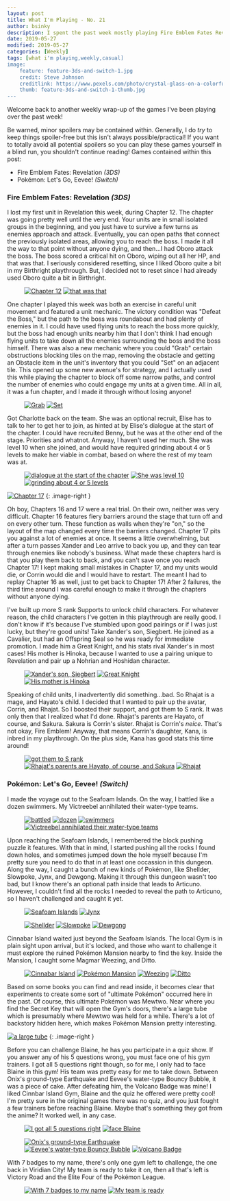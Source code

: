 ```yaml
---
layout: post
title: What I'm Playing - No. 21
author: bsinky
description: I spent the past week mostly playing Fire Emblem Fates Revelation on the 3DS, but I also found some time for Pokémon Let's Go, Eevee! on the Switch, and had a lot of fun playing both!
date: 2019-05-27
modified: 2019-05-27
categories: [Weekly]
tags: [what i'm playing,weekly,casual]
image:
    feature: feature-3ds-and-switch-1.jpg
    credit: Steve Johnson
    creditlink: https://www.pexels.com/photo/crystal-glass-on-a-colorful-background-2179374/
    thumb: feature-3ds-and-switch-1-thumb.jpg
---
```


Welcome back to another weekly wrap-up of the games I've been playing over the
past week!

Be warned, minor spoilers may be contained within. Generally, I do *try* to keep
things spoiler-free but this isn't always possible/practical! If you want to
totally avoid all potential spoilers so you can play these games yourself in a
blind run, you shouldn't continue reading! Games contained within this post:

 - Fire Emblem Fates: Revelation *(3DS)*
 - Pokémon: Let's Go, Eevee! *(Switch)*

<!--more-->

### Fire Emblem Fates: Revelation *(3DS)*

I lost my first unit in Revelation this week, during Chapter 12. The chapter was
going pretty well until the very end. Your units are in small isolated groups in
the beginning, and you just have to survive a few turns as enemies approach and
attack. Eventually, you can open paths that connect the previously isolated
areas, allowing you to reach the boss. I made it all the way to that point
without anyone dying, and then...I had Oboro attack the boss. The boss scored a
critical hit on Oboro, wiping out all her HP, and that was that. I seriously
considered resetting, since I liked Oboro quite a bit in my Birthright
playthrough. But, I decided not to reset since I had already used Oboro quite a
bit in Birthright.

<figure class="half">
    <a href="https://i.imgur.com/1MQrtfq.png"><img src="https://i.imgur.com/1MQrtfqm.png" alt="Chapter 12"/></a>
    <a href="https://i.imgur.com/6YG7oi7.png"><img src="https://i.imgur.com/6YG7oi7m.png" alt="that was that"/></a>
</figure>

One chapter I played this week was both an exercise in careful unit movement and
featured a unit mechanic. The victory condition was "Defeat the Boss," but the
path to the boss was roundabout and had plenty of enemies in it. I could have
used flying units to reach the boss more quickly, but the boss had enough units
nearby him that I don't think I had enough flying units to take down all the
enemies surrounding the boss and the boss himself. There was also a new mechanic
where you could "Grab" certain obstructions blocking tiles on the map, removing
the obstacle and getting an Obstacle item in the unit's inventory that you could
"Set" on an adjacent tile. This opened up some new avenue's for strategy, and I
actually used this while playing the chapter to block off some narrow paths, and
control the number of enemies who could engage my units at a given time. All in
all, it was a fun chapter, and I made it through without losing anyone!

<figure class="half">
    <a href="https://i.imgur.com/MYZh6L9.png"><img src="https://i.imgur.com/MYZh6L9m.png" alt="Grab"/></a>
    <a href="https://i.imgur.com/TbMaSxh.png"><img src="https://i.imgur.com/TbMaSxhm.png" alt="Set"/></a>
</figure>

Got Charlotte back on the team. She was an optional recruit, Elise has to talk
to her to get her to join, as hinted at by Elise's dialogue at the start of the
chapter. I could have recruited Benny, but he was at the other end of the stage.
Priorities and whatnot. Anyway, I haven't used her much. She was level 10 when
she joined, and would have required grinding about 4 or 5 levels to make her
viable in combat, based on where the rest of my team was at.

<figure class="third">
    <a href="https://i.imgur.com/MbGbFVr.png"><img src="https://i.imgur.com/MbGbFVrm.png" alt="dialogue at the start of the chapter"/></a>
    <a href="https://i.imgur.com/vqkNv8M.png"><img src="https://i.imgur.com/vqkNv8Mm.png" alt="She was level 10"/></a>
    <a href="https://i.imgur.com/ucq9aIM.png"><img src="https://i.imgur.com/ucq9aIMm.png" alt="grinding about 4 or 5 levels"/></a>
</figure>

[![Chapter 17](https://i.imgur.com/VmsK3abm.png)](https://i.imgur.com/VmsK3ab.png)
{: .image-right }

Oh boy, Chapters 16 and 17 were a real trial. On their own, neither was very
difficult. Chapter 16 features fiery barriers around the stage that turn off and
on every other turn. These function as walls when they're "on," so the layout of
the map changed every time the barriers changed. Chapter 17 pits you against a
lot of enemies at once. It seems a little overwhelming, but after a turn passes
Xander and Leo arrive to back you up, and they can tear through enemies like
nobody's business. What made these chapters hard is that you play them back to
back, and you can't save once you reach Chapter 17! I kept making small mistakes
in Chapter 17, and my units would die, or Corrin would die and I would have to
restart. The meant I had to replay Chapter 16 as well, just to get back to
Chapter 17! After 2 failures, the third time around I was careful enough to make
it through the chapters without anyone dying.

I've built up more S rank Supports to unlock child characters. For whatever
reason, the child characters I've gotten in this playthrough are really good. I
don't know if it's because I've stumbled upon good pairings or if I was just
lucky, but they're good units! Take Xander's son, Siegbert. He joined as a
Cavalier, but had an Offspring Seal so he was ready for immediate promotion. I
made him a Great Knight, and his stats rival Xander's in most cases! His mother
is Hinoka, because I wanted to use a pairing unique to Revelation and pair up a
Nohrian and Hoshidan character.

<figure class="third">
    <a href="https://i.imgur.com/pBH6jTZ.png"><img src="https://i.imgur.com/pBH6jTZm.png" alt="Xander's son, Siegbert"/></a>
    <a href="https://i.imgur.com/ATwTNYL.png"><img src="https://i.imgur.com/ATwTNYLm.png" alt="Great Knight"/></a>
    <a href="https://i.imgur.com/P244n0n.png"><img src="https://i.imgur.com/P244n0nm.png" alt="His mother is Hinoka"/></a>
</figure>

Speaking of child units, I inadvertently did something...bad. So Rhajat is a
mage, and Hayato's child. I decided that I wanted to pair up the avatar, Corrin,
and Rhajat. So I boosted their support, and got them to S rank. It was only then
that I realized what I'd done. Rhajat's parents are Hayato, of course, and
Sakura. Sakura is Corrin's sister. Rhajat is Corrin's *neice*. That's not okay,
Fire Emblem! Anyway, that means Corrin's daughter, Kana, is inbred in my
playthrough. On the plus side, Kana has good stats this time around!

<figure class="third">
    <a href="https://i.imgur.com/7O1pWh0.png"><img src="https://i.imgur.com/7O1pWh0m.png" alt="got them to S rank"/></a>
    <a href="https://i.imgur.com/K4jHqdF.png"><img src="https://i.imgur.com/K4jHqdFm.png" alt="Rhajat's parents are Hayato, of course, and Sakura"/></a>
    <a href="https://i.imgur.com/KAPqUWe.png"><img src="https://i.imgur.com/KAPqUWem.png" alt="Rhajat"/></a>
</figure>

### Pokémon: Let's Go, Eevee! *(Switch)*

I made the voyage out to the Seafoam Islands. On the way, I battled like a dozen
swimmers. My Victreebel annihilated their water-type teams.

<figure class="half">
    <a href="https://i.imgur.com/sjLUzYo.jpg"><img src="https://i.imgur.com/sjLUzYom.jpg" alt="battled"/></a>
    <a href="https://i.imgur.com/rysq61C.jpg"><img src="https://i.imgur.com/rysq61Cm.jpg" alt="dozen"/></a>
    <a href="https://i.imgur.com/lnyxEQZ.jpg"><img src="https://i.imgur.com/lnyxEQZm.jpg" alt="swimmers"/></a>
    <a href="https://i.imgur.com/zKZZawU.jpg"><img src="https://i.imgur.com/zKZZawUm.jpg" alt="Victreebel annihilated their water-type teams"/></a>
</figure>

Upon reaching the Seafoam Islands, I remembered the block pushing puzzle it
features. With that in mind, I started pushing all the rocks I found down holes,
and sometimes jumped down the hole myself because I'm pretty sure you need to do
that in at least one occassion in this dungeon. Along the way, I caught a bunch
of new kinds of Pokémon, like Shellder, Slowpoke, Jynx, and Dewgong. Making it
through this dungeon wasn't too bad, but I know there's an optional path inside
that leads to Articuno. However, I couldn't find all the rocks I needed to
reveal the path to Articuno, so I haven't challenged and caught it yet.

<figure class="half">
    <a href="https://i.imgur.com/maHuAes.jpg"><img src="https://i.imgur.com/maHuAesm.jpg" alt="Seafoam Islands"/></a>
    <a href="https://i.imgur.com/JZltpLZ.jpg"><img src="https://i.imgur.com/JZltpLZm.jpg" alt="Jynx"/></a>
</figure>

<figure class="third">
    <a href="https://i.imgur.com/1NQq7vh.jpg"><img src="https://i.imgur.com/1NQq7vhm.jpg" alt="Shellder"/></a>
    <a href="https://i.imgur.com/WQ74gxB.jpg"><img src="https://i.imgur.com/WQ74gxBm.jpg" alt="Slowpoke"/></a>
    <a href="https://i.imgur.com/vOCeXcF.jpg"><img src="https://i.imgur.com/vOCeXcFm.jpg" alt="Dewgong"/></a>
</figure>

Cinnabar Island waited just beyond the Seafoam Islands. The local Gym is in
plain sight upon arrival, but it's locked, and those who want to challenge it
must explore the ruined Pokémon Mansion nearby to find the key. Inside the
Mansion, I caught some Magmar Weezing, and Ditto.

<figure class="half">
    <a href="https://i.imgur.com/0sv2RMR.jpg"><img src="https://i.imgur.com/0sv2RMRm.jpg" alt="Cinnabar Island"/></a>
    <a href="https://i.imgur.com/pIou1Ak.jpg"><img src="https://i.imgur.com/pIou1Akm.jpg" alt="Pokémon Mansion"/></a>
    <a href="https://i.imgur.com/nwEXpBD.jpg"><img src="https://i.imgur.com/nwEXpBDm.jpg" alt="Weezing"/></a>
    <a href="https://i.imgur.com/lAuHQO1.jpg"><img src="https://i.imgur.com/lAuHQO1m.jpg" alt="Ditto"/></a>
</figure>

Based on some books you can find and read inside, it becomes clear that
experiments to create some sort of "ultimate Pokémon" occurred here in the past.
Of course, this ultimate Pokémon was Mewtwo. Near where you find the Secret Key
that will open the Gym's doors, there's a large tube which is presumably where
Mewtwo was held for a while. There's a lot of backstory hidden here, which makes
Pokémon Mansion pretty interesting.

[![a large tube](https://i.imgur.com/dULOnBtm.jpg)](https://i.imgur.com/dULOnBt.jpg)
{: .image-right }

Before you can challenge Blaine, he has you participate in a quiz show. If you
answer any of his 5 questions wrong, you must face one of his gym trainers. I
got all 5 questions right though, so for me, I only had to face Blaine in this
gym! His team was pretty easy for me to take down. Between Onix's ground-type
Earthquake and Eevee's water-type Bouncy Bubble, it was a piece of cake. After
defeating him, the Volcano Badge was mine! I liked Cinnbar Island Gym, Blaine
and the quiz he offered were pretty cool! I'm pretty sure in the original games
there was no quiz, and you just fought a few trainers before reaching Blaine.
Maybe that's something they got from the anime? It worked well, in any case.

<figure class="half">
    <a href="https://i.imgur.com/NILE1N3.jpg"><img src="https://i.imgur.com/NILE1N3m.jpg" alt="I got all 5 questions right"/></a>
    <a href="https://i.imgur.com/okdA73N.jpg"><img src="https://i.imgur.com/okdA73Nm.jpg" alt="face Blaine"/></a>
</figure>

<figure class="third">
    <a href="https://i.imgur.com/DFD8F7X.jpg"><img src="https://i.imgur.com/DFD8F7Xm.jpg" alt="Onix's ground-type Earthquake"/></a>
    <a href="https://i.imgur.com/GXdYK1j.jpg"><img src="https://i.imgur.com/GXdYK1jm.jpg" alt="Eevee's water-type Bouncy Bubble"/></a>
    <a href="https://i.imgur.com/wLSLxOk.jpg"><img src="https://i.imgur.com/wLSLxOkm.jpg" alt="Volcano Badge"/></a>
</figure>

With 7 badges to my name, there's only one gym left to challenge, the one back
in Viridian City! My team is ready to take it on, then all that's left is
Victory Road and the Elite Four of the Pokémon League.

<figure class="half">
    <a href="https://i.imgur.com/aPN8jOE.jpg"><img src="https://i.imgur.com/aPN8jOEm.jpg" alt="With 7 badges to my name"/></a>
    <a href="https://i.imgur.com/yGiSKDc.jpg"><img src="https://i.imgur.com/yGiSKDcm.jpg" alt="My team is ready"/></a>
</figure>

